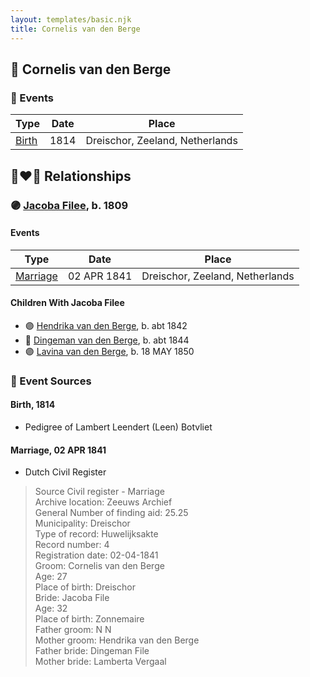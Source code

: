```yaml
---
layout: templates/basic.njk
title: Cornelis van den Berge
---
```

## 🔵 Cornelis van den Berge

### 📆 Events

Type | Date | Place
------ | ------ | ------
[Birth](#event-aedfbcb5-cd84-4d93-a618-e969a9813c00) | 1814 | Dreischor, Zeeland, Netherlands

## 👩‍❤️‍👨 Relationships

### 🟣 [Jacoba Filee](/people/2/24768838), b. 1809

#### Events

Type | Date | Place
------ | ------ | ------
[Marriage](#event-4cd1b1a7-2486-41cc-894a-4d81338c5a8d) | 02 APR 1841 | Dreischor, Zeeland, Netherlands
#### Children With Jacoba Filee
* 🟣 [Hendrika van den Berge](/people/5/54004146), b. abt 1842
* 🔵 [Dingeman van den Berge](/people/2/24832747), b. abt 1844
* 🟣 [Lavina van den Berge](/people/7/71558365), b. 18 MAY 1850
### 📰 Event Sources

#### <a id="event-aedfbcb5-cd84-4d93-a618-e969a9813c00"></a> Birth, 1814
* Pedigree of Lambert Leendert (Leen) Botvliet
#### <a id="event-4cd1b1a7-2486-41cc-894a-4d81338c5a8d"></a> Marriage, 02 APR 1841
* Dutch Civil Register
>   
  > Source Civil register - Marriage  
  > Archive location: Zeeuws Archief  
  > General Number of finding aid: 25.25  
  > Municipality: Dreischor  
  > Type of record: Huwelijksakte  
  > Record number: 4  
  > Registration date: 02-04-1841  
  > Groom: Cornelis van den Berge  
  > Age: 27  
  > Place of birth: Dreischor  
  > Bride: Jacoba File  
  > Age: 32  
  > Place of birth: Zonnemaire  
  > Father groom: N N  
  > Mother groom: Hendrika van den Berge  
  > Father bride: Dingeman File  
  > Mother bride: Lamberta Vergaal
